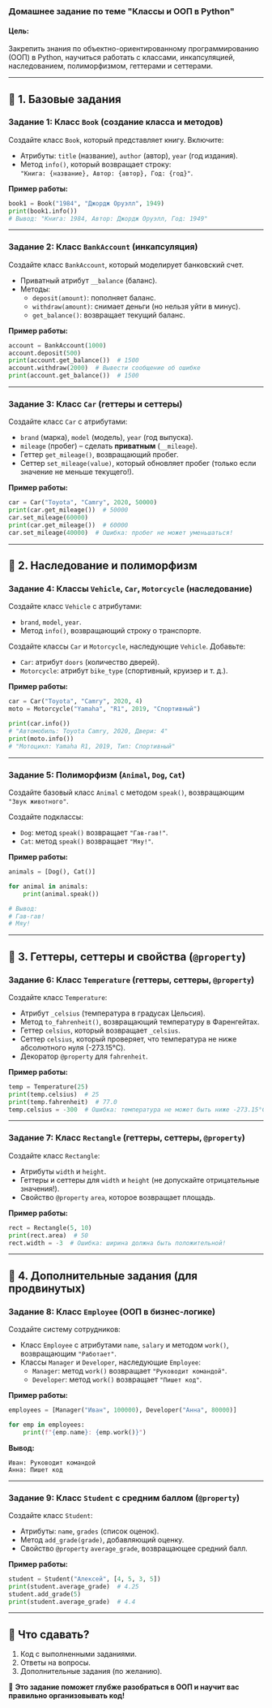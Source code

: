 ### **Домашнее задание по теме "Классы и ООП в Python"**  

#### **Цель:**  
Закрепить знания по объектно-ориентированному программированию (ООП) в Python, научиться работать с классами, инкапсуляцией, наследованием, полиморфизмом, геттерами и сеттерами.

---

## **🔹 1. Базовые задания**

### **Задание 1: Класс `Book` (создание класса и методов)**
Создайте класс `Book`, который представляет книгу. Включите:
- Атрибуты: `title` (название), `author` (автор), `year` (год издания).
- Метод `info()`, который возвращает строку:  
  `"Книга: {название}, Автор: {автор}, Год: {год}"`.

**Пример работы:**
```python
book1 = Book("1984", "Джордж Оруэлл", 1949)
print(book1.info())  
# Вывод: "Книга: 1984, Автор: Джордж Оруэлл, Год: 1949"
```

---

### **Задание 2: Класс `BankAccount` (инкапсуляция)**
Создайте класс `BankAccount`, который моделирует банковский счет.  
- Приватный атрибут `__balance` (баланс).
- Методы:
  - `deposit(amount)`: пополняет баланс.
  - `withdraw(amount)`: снимает деньги (но нельзя уйти в минус).
  - `get_balance()`: возвращает текущий баланс.

**Пример работы:**
```python
account = BankAccount(1000)
account.deposit(500)
print(account.get_balance())  # 1500
account.withdraw(2000)  # Вывести сообщение об ошибке
print(account.get_balance())  # 1500
```

---

### **Задание 3: Класс `Car` (геттеры и сеттеры)**
Создайте класс `Car` с атрибутами:
- `brand` (марка), `model` (модель), `year` (год выпуска).
- `mileage` (пробег) – сделать **приватным** (`__mileage`).
- Геттер `get_mileage()`, возвращающий пробег.
- Сеттер `set_mileage(value)`, который обновляет пробег (только если значение не меньше текущего!).

**Пример работы:**
```python
car = Car("Toyota", "Camry", 2020, 50000)
print(car.get_mileage())  # 50000
car.set_mileage(60000)
print(car.get_mileage())  # 60000
car.set_mileage(40000)  # Ошибка: пробег не может уменьшаться!
```

---

## **🔹 2. Наследование и полиморфизм**

### **Задание 4: Классы `Vehicle`, `Car`, `Motorcycle` (наследование)**
Создайте класс `Vehicle` с атрибутами:
- `brand`, `model`, `year`.
- Метод `info()`, возвращающий строку о транспорте.

Создайте классы `Car` и `Motorcycle`, наследующие `Vehicle`. Добавьте:
- `Car`: атрибут `doors` (количество дверей).
- `Motorcycle`: атрибут `bike_type` (спортивный, круизер и т. д.).

**Пример работы:**
```python
car = Car("Toyota", "Camry", 2020, 4)
moto = Motorcycle("Yamaha", "R1", 2019, "Спортивный")

print(car.info())  
# "Автомобиль: Toyota Camry, 2020, Двери: 4"
print(moto.info())  
# "Мотоцикл: Yamaha R1, 2019, Тип: Спортивный"
```

---

### **Задание 5: Полиморфизм (`Animal`, `Dog`, `Cat`)**
Создайте базовый класс `Animal` с методом `speak()`, возвращающим `"Звук животного"`.

Создайте подклассы:
- `Dog`: метод `speak()` возвращает `"Гав-гав!"`.
- `Cat`: метод `speak()` возвращает `"Мяу!"`.

**Пример работы:**
```python
animals = [Dog(), Cat()]

for animal in animals:
    print(animal.speak())  

# Вывод:
# Гав-гав!
# Мяу!
```

---

## **🔹 3. Геттеры, сеттеры и свойства (`@property`)**

### **Задание 6: Класс `Temperature` (геттеры, сеттеры, `@property`)**
Создайте класс `Temperature`:
- Атрибут `_celsius` (температура в градусах Цельсия).
- Метод `to_fahrenheit()`, возвращающий температуру в Фаренгейтах.
- Геттер `celsius`, который возвращает `_celsius`.
- Сеттер `celsius`, который проверяет, что температура не ниже абсолютного нуля (-273.15°C).
- Декоратор `@property` для `fahrenheit`.

**Пример работы:**
```python
temp = Temperature(25)
print(temp.celsius)  # 25
print(temp.fahrenheit)  # 77.0
temp.celsius = -300  # Ошибка: температура не может быть ниже -273.15°C!
```

---

### **Задание 7: Класс `Rectangle` (геттеры, сеттеры, `@property`)**
Создайте класс `Rectangle`:
- Атрибуты `width` и `height`.
- Геттеры и сеттеры для `width` и `height` (не допускайте отрицательные значения!).
- Свойство `@property` `area`, которое возвращает площадь.

**Пример работы:**
```python
rect = Rectangle(5, 10)
print(rect.area)  # 50
rect.width = -3  # Ошибка: ширина должна быть положительной!
```

---

## **🔹 4. Дополнительные задания (для продвинутых)**

### **Задание 8: Класс `Employee` (ООП в бизнес-логике)**
Создайте систему сотрудников:
- Класс `Employee` с атрибутами `name`, `salary` и методом `work()`, возвращающим `"Работает"`.
- Классы `Manager` и `Developer`, наследующие `Employee`:
  - `Manager`: метод `work()` возвращает `"Руководит командой"`.
  - `Developer`: метод `work()` возвращает `"Пишет код"`.

**Пример работы:**
```python
employees = [Manager("Иван", 100000), Developer("Анна", 80000)]

for emp in employees:
    print(f"{emp.name}: {emp.work()}")
```
**Вывод:**
```
Иван: Руководит командой
Анна: Пишет код
```

---

### **Задание 9: Класс `Student` с средним баллом (`@property`)**
Создайте класс `Student`:
- Атрибуты: `name`, `grades` (список оценок).
- Метод `add_grade(grade)`, добавляющий оценку.
- Свойство `@property` `average_grade`, возвращающее средний балл.

**Пример работы:**
```python
student = Student("Алексей", [4, 5, 3, 5])
print(student.average_grade)  # 4.25
student.add_grade(5)
print(student.average_grade)  # 4.4
```

---

## **📌 Что сдавать?**
1. Код с выполненными заданиями.
2. Ответы на вопросы.
3. Дополнительные задания (по желанию).

🚀 **Это задание поможет глубже разобраться в ООП и научит вас правильно организовывать код!**